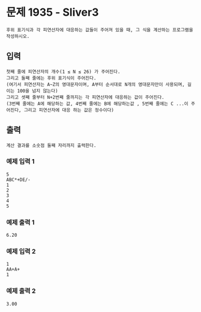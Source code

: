 # 문제 1935 - Sliver3
    후위 표기식과 각 피연산자에 대응하는 값들이 주어져 있을 때, 그 식을 계산하는 프로그램을 작성하시오.

## 입력
    첫째 줄에 피연산자의 개수(1 ≤ N ≤ 26) 가 주어진다. 
    그리고 둘째 줄에는 후위 표기식이 주어진다. 
    (여기서 피연산자는 A~Z의 영대문자이며, A부터 순서대로 N개의 영대문자만이 사용되며, 길이는 100을 넘지 않는다) 
    그리고 셋째 줄부터 N+2번째 줄까지는 각 피연산자에 대응하는 값이 주어진다. 
    (3번째 줄에는 A에 해당하는 값, 4번째 줄에는 B에 해당하는값 , 5번째 줄에는 C ...이 주어진다, 그리고 피연산자에 대응 하는 값은 정수이다)

## 출력
    계산 결과를 소숫점 둘째 자리까지 출력한다.

### 예제 입력 1
    5
    ABC*+DE/-
    1
    2
    3
    4
    5
### 예제 출력 1
    6.20
### 예제 입력 2
    1
    AA+A+
    1
### 예제 출력 2
    3.00